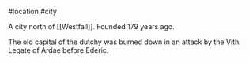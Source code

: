 #location #city 

A city north of [[Westfall]]. Founded 179 years ago.

The old capital of the dutchy was burned down in an attack by the Vith. Legate of Ardae before Ederic.